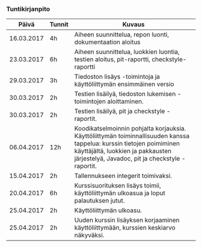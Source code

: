 ### Tuntikirjanpito
Päivä | Tunnit | Kuvaus
--------------- | ----- | ------
16.03.2017 | 4h | Aiheen suunnittelua, repon luonti, dokumentaation aloitus
23.03.2017 | 6h | Aiheen suunnittelua, luokkien luontia, testien aloitus, pit-raportti, checkstyle-raportti 
29.03.2017 | 3h | Tiedoston lisäys -toimintoja ja käyttöliittymän ensimmäinen versio
30.03.2017 | 2h | Testien lisäilyä, tiedoston lukemisen -toimintojen aloittaminen.
30.03.2017 | 2h | Testien lisäilyä, pit ja checkstyle -raportit.
06.04.2017 | 12h | Koodikatselmoinnin pohjalta korjauksia. Käyttöliittymän toiminnallisuuden kanssa tappelua: kurssin tietojen poimiminen käyttäjältä, luokkien ja pakkausten järjestelyä, Javadoc, pit ja checkstyle -raportit.
15.04.2017 | 2h | Tallennukseen integerit toimivaksi.
20.04.2017 | 6h | Kurssisuorituksen lisäys toimii, käyttöliittymän ulkoasua ja loput palautuksen jutut.
25.04.2017 | 2h | Käyttöliittymän ulkoasu.
25.04.2017 | 2h | Uuden kurssin lisäyksen korjaaminen käyttöliittymään, kurssien keskiarvo näkyväksi.

